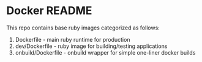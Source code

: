 # Docker README

This repo contains base ruby images categorized as follows:

1. Dockerfile - main ruby runtime for production
2. dev/Dockerfile - ruby image for building/testing applications
3. onbuild/Dockerfile - onbuild wrapper for simple one-liner docker builds
